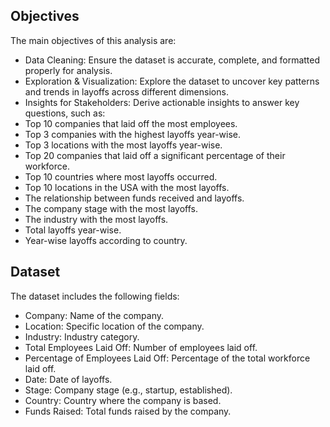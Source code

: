 ## Objectives
The main objectives of this analysis are:

-  Data Cleaning: Ensure the dataset is accurate, complete, and formatted properly for analysis.
- Exploration & Visualization: Explore the dataset to uncover key patterns and trends in layoffs across different dimensions.
- Insights for Stakeholders: Derive actionable insights to answer key questions, such as:
- Top 10 companies that laid off the most employees.
- Top 3 companies with the highest layoffs year-wise.
- Top 3 locations with the most layoffs year-wise.
- Top 20 companies that laid off a significant percentage of their workforce.
- Top 10 countries where most layoffs occurred.
- Top 10 locations in the USA with the most layoffs.
- The relationship between funds received and layoffs.
- The company stage with the most layoffs.
- The industry with the most layoffs.
- Total layoffs year-wise.
- Year-wise layoffs according to country.



## Dataset
The dataset includes the following fields:

- Company: Name of the company.
- Location: Specific location of the company.
- Industry: Industry category.
- Total Employees Laid Off: Number of employees laid off.
- Percentage of Employees Laid Off: Percentage of the total workforce laid off.
- Date: Date of layoffs.
- Stage: Company stage (e.g., startup, established).
- Country: Country where the company is based.
- Funds Raised: Total funds raised by the company.
